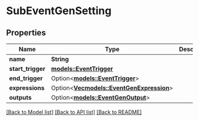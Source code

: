 # SubEventGenSetting

## Properties

Name | Type | Description | Notes
------------ | ------------- | ------------- | -------------
**name** | **String** |  | 
**start_trigger** | [**models::EventTrigger**](EventTrigger.md) |  | 
**end_trigger** | Option<[**models::EventTrigger**](EventTrigger.md)> |  | [optional]
**expressions** | Option<[**Vec<models::EventGenExpression>**](EventGenExpression.md)> |  | [optional]
**outputs** | Option<[**models::EventGenOutput**](EventGenOutput.md)> |  | [optional]

[[Back to Model list]](../README.md#documentation-for-models) [[Back to API list]](../README.md#documentation-for-api-endpoints) [[Back to README]](../README.md)


